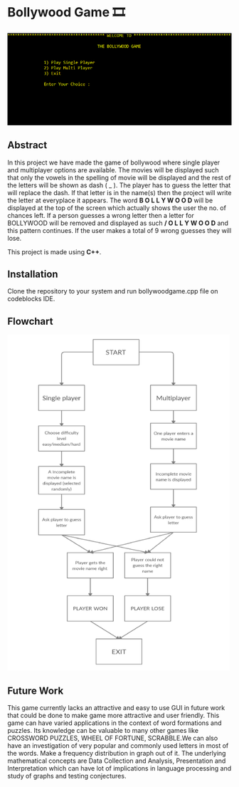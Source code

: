 # Bollywood Game 🎞️

<img src="images/game.PNG" alt="Bollywood Game">

## Abstract

In this project we have made the game of bollywood where single
player and multiplayer options are available.
The movies will be displayed such that only the vowels in the
spelling of movie will be displayed and the rest of the letters will be
shown as dash ( _ ). The player has to guess the letter that will
replace the dash. If that letter is in the name(s) then the project will
write the letter at everyplace it appears.
The word **B O L L Y W O O D** will be displayed at the top of the
screen which actually shows the user the no. of chances left. If a
person guesses a wrong letter then a letter for BOLLYWOOD will
be removed and displayed as such **/ O L L Y W O O D** and this pattern continues. If the user makes a
total of 9 wrong guesses they will lose.

This project is made using **C++**. 

## Installation

Clone the repository to your system and run bollywoodgame.cpp file on codeblocks IDE.

## Flowchart

<img src="images/flowchart.png" alt="Flowchart" width="500">

## Future Work

This game currently lacks an attractive and easy to use GUI in future work that
could be done to make game more attractive and user friendly. This game can have
varied applications in the context of word formations and puzzles. Its knowledge
can be valuable to many other games like CROSSWORD PUZZLES, WHEEL OF
FORTUNE, SCRABBLE.We can also have an investigation of very popular and
commonly used letters in most of the words. Make a frequency distribution in
graph out of it. The underlying mathematical concepts are Data Collection and
Analysis, Presentation and Interpretation which can have lot of implications in
language processing and study of graphs and testing conjectures. 
